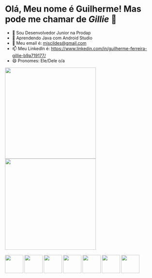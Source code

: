 # Olá, Meu nome é Guilherme! Mas pode me chamar de *Gillie* 👋

- 🔭 Sou Desenvolvedor Junior na Prodap
- 🌱 Aprendendo Java com Android Studio
- 💬 Meu email é: miscildes@gmail.com
- 📫 Meu LinkedIn é: https://www.linkedin.com/in/guilherme-ferreira-gillie-b9a719177/
- 😄 Pronomes: Ele/Dele o/a


<div>
        <a href="https://beacons.ai/miscildes"></a>
        <img height="300cm" src="https://github-readme-stats.vercel.app/api?username=miscildes&show_icons=true&theme=dracula&include_all_commits=true&count_private=true"/>
        <img height="300cm" src="https://github-readme-stats.vercel.app/api/top-langs/?username=miscildes&layout=compact)](https://github.com/miscildes/github-readme-stats)">
</div>


<div class="inline-block"> <br>
        <img align:"center" height="60" width="60" src="https://img.icons8.com/fluency/48/000000/android-studio--v2.png"/>
        <img align:"center" height="60" width="60" src="https://cdn.jsdelivr.net/gh/devicons/devicon/icons/java/java-original-wordmark.svg" />
        <img align:"center" height="60" width="60" src="https://cdn.jsdelivr.net/gh/devicons/devicon/icons/kotlin/kotlin-original.svg" />
        <img align:"center" height="60" width="60" src="https://cdn.jsdelivr.net/gh/devicons/devicon/icons/css3/css3-original-wordmark.svg" />
        <img align:"center" height="60" width="60" src="https://cdn.jsdelivr.net/gh/devicons/devicon/icons/html5/html5-original-wordmark.svg" />
        <img align:"center" height="60" width="60" src="https://cdn.jsdelivr.net/gh/devicons/devicon/icons/bootstrap/bootstrap-plain.svg" />
        <img align:"center" height="60" width="60" src="https://cdn.jsdelivr.net/gh/devicons/devicon/icons/mysql/mysql-original-wordmark.svg" />
</div>
